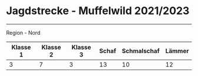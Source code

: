 # Jagdstrecke - Muffelwild 2021/2023
---
Region - Nord

|Klasse 1|Klasse 2|Klasse 3| Schaf|Schmalschaf|Lämmer|
|--------|--------|--------|------|-----------|------|
|3       |7       |3       |13    |10         |12    |

